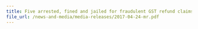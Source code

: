 ```yaml
---
title: Five arrested, fined and jailed for fraudulent GST refund claims and money laundering charges – more than 1,300 charges brought against five 
file_url: /news-and-media/media-releases/2017-04-24-mr.pdf
---
```

